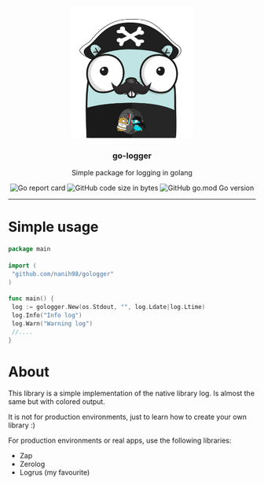 <p align="center" >
  <img src="logo.png" alt="logo" width="250"/>
  <h3 align="center">go-logger</h3>
  <p align="center">Simple package for logging in golang</p>
</p>

<p align="center" >
  <img alt="Go report card" src="https://goreportcard.com/badge/github.com/nanih98/gologger">
  <img alt="GitHub code size in bytes" src="https://img.shields.io/github/languages/code-size/nanih98/gologger">
  <img alt="GitHub go.mod Go version" src="https://img.shields.io/github/go-mod/go-version/nanih98/gologger">
</p>

---

# Simple usage

```go
package main

import (
 "github.com/nanih98/gologger"
)

func main() {
 log := gologger.New(os.Stdout, "", log.Ldate|log.Ltime)
 log.Info("Info log")
 log.Warn("Warning log")
 //....
}
```

# About

This library is a simple implementation of the native library log. Is almost the same but with colored output.

It is not for production environments, just to learn how to create your own library :)

For production environments or real apps, use the following libraries:

* Zap
* Zerolog
* Logrus (my favourite)

